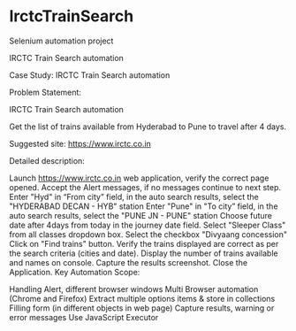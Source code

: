 # IrctcTrainSearch
Selenium automation project

<!-- Priority is Firefox browser in my case -->

IRCTC Train Search automation

Case Study: IRCTC Train Search automation

Problem Statement:  

IRCTC Train Search automation

Get the list of trains available from Hyderabad to Pune to travel after 4 days.

Suggested site: https://www.irctc.co.in

Detailed description:

Launch https://www.irctc.co.in web application, verify the correct page opened.
Accept the Alert messages, if no messages continue to next step.
Enter "Hyd" in “From city” field, in the auto search results, select the "HYDERABAD DECAN - HYB" station
Enter "Pune" in "To city” field, in the auto search results, select the "PUNE JN - PUNE" station
Choose future date after 4days from today in the journey date field.
Select "Sleeper Class" from all classes dropdown box.
Select the checkbox "Divyaang concession"
Click on "Find trains" button.
Verify the trains displayed are correct as per the search criteria (cities and date).
Display the number of trains available and names on console.
Capture the results screenshot.
Close the Application.
Key Automation Scope:

Handling Alert, different browser windows
Multi Browser automation (Chrome and Firefox)
Extract multiple options items & store in collections
Filling form (in different objects in web page)
Capture results, warning or error messages
Use JavaScript Executor
